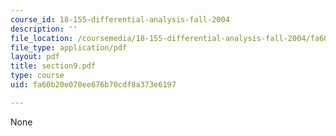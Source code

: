 ```yaml
---
course_id: 18-155-differential-analysis-fall-2004
description: ''
file_location: /coursemedia/18-155-differential-analysis-fall-2004/fa60b20e070ee676b70cdf8a373e6197_section9.pdf
file_type: application/pdf
layout: pdf
title: section9.pdf
type: course
uid: fa60b20e070ee676b70cdf8a373e6197

---
```

None